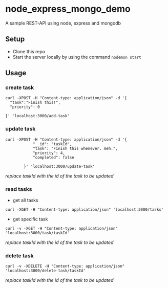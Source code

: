 # node_express_mongo_demo
A sample REST-API using node, express and mongodb

## Setup

- Clone this repo
- Start the server locally by using the command
``` nodemon start ```

## Usage

### create task  

```
curl -XPOST -H "Content-type: application/json" -d '{
  "task":"Finish this!",
  "priority": 0

}' 'localhost:3000/add-task'
```

### update task  
```
curl -XPOST -H "Content-type: application/json" -d '{
            "__id": "taskId",
            "task": "Finish this whenever. meh.",
            "priority": 4,
            "completed": false
           
        }' 'localhost:3000/update-task'
```  
*replace taskId with the id of the task to be updated*  

### read tasks  
- get all tasks  
```
curl -XGET -H "Content-type: application/json" 'localhost:3000/tasks'  
```
- get specific task  
```
curl -v -XGET -H "Content-type: application/json" 'localhost:3000/task/taskId'
```  
*replace taskId with the id of the task to be updated*  
  
 ### delete task  
 ```  
 curl -v -XDELETE -H "Content-type: application/json" 'localhost:3000/delete-task/taskId'
 ```  
 *replace taskId with the id of the task to be updated*  
